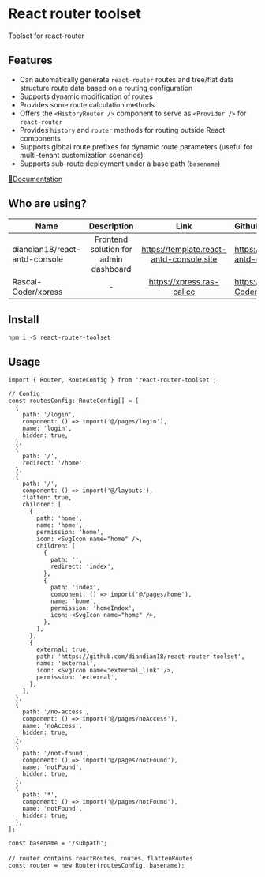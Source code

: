 # React router toolset

Toolset for react-router

## Features

- Can automatically generate `react-router` routes and tree/flat data structure route data based on a routing configuration
- Supports dynamic modification of routes
- Provides some route calculation methods
- Offers the `<HistoryRouter />` component to serve as `<Provider />` for `react-router`
- Provides `history` and `router` methods for routing outside React components
- Supports global route prefixes for dynamic route parameters (useful for multi-tenant customization scenarios)
- Supports sub-route deployment under a base path (`basename`)

[📒Documentation](https://doc.react-antd-console.site/development/route.html)

## Who are using?

| Name                          |              Description              |                    Link                    | Github                                             |
| ----------------------------- | :-----------------------------------: | :----------------------------------------: | :------------------------------------------------- |
| diandian18/react-antd-console | Frontend solution for admin dashboard | <https://template.react-antd-console.site> | <https://github.com/diandian18/react-antd-console> |
| Rascal-Coder/xpress           |                   -                   |        <https://xpress.ras-cal.cc>         | <https://github.com/Rascal-Coder/xpress>           |

## Install

```shell
npm i -S react-router-toolset
```

## Usage

```tsx
import { Router, RouteConfig } from 'react-router-toolset';

// Config
const routesConfig: RouteConfig[] = [
  {
    path: '/login',
    component: () => import('@/pages/login'),
    name: 'login',
    hidden: true,
  },
  {
    path: '/',
    redirect: '/home',
  },
  {
    path: '/',
    component: () => import('@/layouts'),
    flatten: true,
    children: [
      {
        path: 'home',
        name: 'home',
        permission: 'home',
        icon: <SvgIcon name="home" />,
        children: [
          {
            path: '',
            redirect: 'index',
          },
          {
            path: 'index',
            component: () => import('@/pages/home'),
            name: 'home',
            permission: 'homeIndex',
            icon: <SvgIcon name="home" />,
          },
        ],
      },
      {
        external: true,
        path: 'https://github.com/diandian18/react-router-toolset',
        name: 'external',
        icon: <SvgIcon name="external_link" />,
        permission: 'external',
      },
    ],
  },
  {
    path: '/no-access',
    component: () => import('@/pages/noAccess'),
    name: 'noAccess',
    hidden: true,
  },
  {
    path: '/not-found',
    component: () => import('@/pages/notFound'),
    name: 'notFound',
    hidden: true,
  },
  {
    path: '*',
    component: () => import('@/pages/notFound'),
    name: 'notFound',
    hidden: true,
  },
];

const basename = '/subpath';

// router contains reactRoutes、routes、flattenRoutes
const router = new Router(routesConfig, basename);
```
